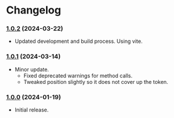 # Changelog

### [1.0.2](https://github.com/jendave/token-note-hover/commits/main) (2024-03-22)

* Updated development and build process. Using vite.

### [1.0.1](https://github.com/jendave/token-note-hover/commits/main) (2024-03-14)

* Minor update.
  * Fixed deprecated warnings for method calls. 
  * Tweaked position slightly so it does not cover up the token.

### [1.0.0](https://github.com/jendave/token-note-hover/commits/main) (2024-01-19)

* Initial release.

